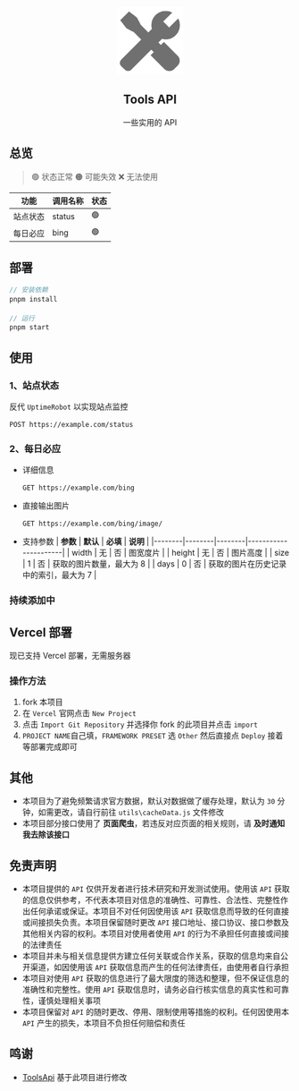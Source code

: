 <div align="center">
<img alt="logo" height="120" src="./public/favicon.png" width="120"/>
<h2>Tools API</h2>
<p>一些实用的 API</p>
</div>

## 总览

> 🟢 状态正常
> 🟠 可能失效
> ❌ 无法使用

| **功能** | **调用名称** | **状态** |
| -------- | ------------ | -------- |
| 站点状态 | status       | 🟢       |
| 每日必应 | bing         | 🟢       |

## 部署

```js
// 安装依赖
pnpm install

// 运行
pnpm start
```

## 使用

### 1、站点状态

反代 `UptimeRobot` 以实现站点监控

```http
POST https://example.com/status
```

### 2、每日必应

- 详细信息

  ```http
  GET https://example.com/bing
  ```

- 直接输出图片

  ```http
  GET https://example.com/bing/image/
  ```

- 支持参数
  | **参数** | **默认** | **必填** | **说明** |
  |--------|--------|--------|----------------------|
  | width | 无 | 否 | 图宽度片 |
  | height | 无 | 否 | 图片高度 |
  | size | 1 | 否 | 获取的图片数量，最大为 8 |
  | days | 0 | 否 | 获取的图片在历史记录中的索引，最大为 7 |

### 持续添加中

## Vercel 部署

现已支持 Vercel 部署，无需服务器

### 操作方法

1. fork 本项目
2. 在 `Vercel` 官网点击 `New Project`
3. 点击 `Import Git Repository` 并选择你 fork 的此项目并点击 `import`
4. `PROJECT NAME`自己填，`FRAMEWORK PRESET` 选 `Other` 然后直接点 `Deploy` 接着等部署完成即可

## 其他

- 本项目为了避免频繁请求官方数据，默认对数据做了缓存处理，默认为 `30` 分钟，如需更改，请自行前往 `utils\cacheData.js` 文件修改
- 本项目部分接口使用了 **页面爬虫**，若违反对应页面的相关规则，请 **及时通知我去除该接口**

## 免责声明

- 本项目提供的 `API` 仅供开发者进行技术研究和开发测试使用。使用该 `API` 获取的信息仅供参考，不代表本项目对信息的准确性、可靠性、合法性、完整性作出任何承诺或保证。本项目不对任何因使用该 `API` 获取信息而导致的任何直接或间接损失负责。本项目保留随时更改 `API` 接口地址、接口协议、接口参数及其他相关内容的权利。本项目对使用者使用 `API` 的行为不承担任何直接或间接的法律责任
- 本项目并未与相关信息提供方建立任何关联或合作关系，获取的信息均来自公开渠道，如因使用该 `API` 获取信息而产生的任何法律责任，由使用者自行承担
- 本项目对使用 `API` 获取的信息进行了最大限度的筛选和整理，但不保证信息的准确性和完整性。使用 `API` 获取信息时，请务必自行核实信息的真实性和可靠性，谨慎处理相关事项
- 本项目保留对 `API` 的随时更改、停用、限制使用等措施的权利。任何因使用本 `API` 产生的损失，本项目不负担任何赔偿和责任

## 鸣谢

- [ToolsApi](https://github.com/imsyy/ToolsApi) 基于此项目进行修改
